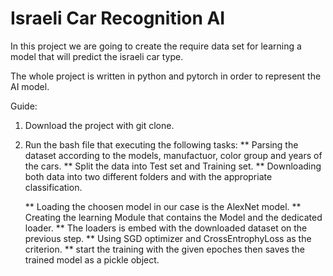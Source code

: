 # Israeli Car Recognition AI

In this project we are going to create the require data set for learning a model that will predict
 the israeli car type.
 
The whole project is written in python and pytorch in order to represent the AI model.
 

Guide:

1. Download the project with git clone.
2. Run the bash file that executing the following tasks:
    ** Parsing the dataset according to the models, manufactuor, color group and years of the cars.
    ** Split the data into Test set and Training set.
    ** Downloading both data into two different folders and with the appropriate classification.

    ** Loading the choosen model in our case is the AlexNet model.
    ** Creating the learning Module that contains the Model and the dedicated loader.
    ** The loaders is embed with the downloaded dataset on the previous step.
    ** Using SGD optimizer and CrossEntrophyLoss as the criterion.
    ** start the training with the given epoches then saves the trained model as a pickle object.